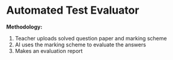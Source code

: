 # Automated Test Evaluator

**Methodology:** 

1. Teacher uploads solved question paper and marking scheme
2. AI uses the marking scheme to evaluate the answers
3. Makes an evaluation report

